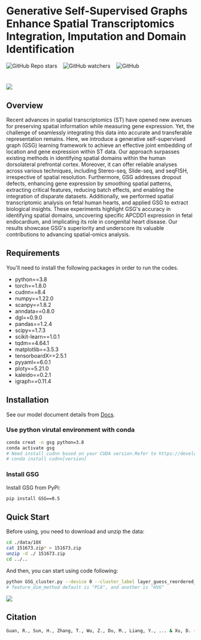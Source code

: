 # Generative Self-Supervised Graphs Enhance Spatial Transcriptomics Integration, Imputation and Domain Identification
![GitHub Repo stars](https://img.shields.io/github/stars/keaml-Guan/GSG) &nbsp;&nbsp; ![GitHub watchers](https://img.shields.io/github/watchers/keaml-Guan/GSG) &nbsp;&nbsp; ![GitHub](https://img.shields.io/github/license/keaml-Guan/GSG)
#
![](https://github.com/keaml-Guan/GSG/blob/main/figures/GSG_overview.jpg)
<br>
## Overview

Recent advances in spatial transcriptomics (ST) have opened new avenues for preserving spatial information while measuring gene expression. Yet, the challenge of seamlessly integrating this data into accurate and transferable representation remains. Here, we introduce a generative self-supervised graph (GSG) learning framework to achieve an effective joint embedding of location and gene expression within ST data. Our approach surpasses existing methods in identifying spatial domains within the human dorsolateral prefrontal cortex. Moreover, it can offer reliable analyses across various techniques, including Stereo-seq, Slide-seq, and seqFISH, irrespective of spatial resolution. Furthermore, GSG addresses dropout defects, enhancing gene expression by smoothing spatial patterns, extracting critical features, reducing batch effects, and enabling the integration of disparate datasets. Additionally, we performed spatial transcriptomic analysis on fetal human hearts, and applied GSG to extract biological insights. These experiments highlight GSG's accuracy in identifying spatial domains, uncovering specific APCDD1 expression in fetal endocardium, and implicating its role in congenital heart disease. Our results showcase GSG's superiority and underscore its valuable contributions to advancing spatial-omics analysis.


## Requirements
You'll need to install the following packages in order to run the codes.
* python==3.8
* torch==1.8.0
* cudnn==8.4
* numpy==1.22.0
* scanpy==1.8.2
* anndata==0.8.0
* dgl==0.9.0
* pandas==1.2.4
* scipy==1.7.3
* scikit-learn==1.0.1 
* tqdm==4.64.1
* matplotlib==3.5.3
* tensorboardX==2.5.1
* pyyaml==6.0.1
* ploty==5.21.0
* kaleido==0.2.1
* igraph==0.11.4

## Installation

See our model document details from [Docs](https://keaml-guan.github.io/GSG/).


### Use python virutal environment with conda
```sh
conda creat -n gsg python=3.8
conda activate gsg
# Need install cudnn based on your CUDA version.Refer to https://developer.nvidia.com/cudnn-archive
# conda install cudnn[version]
```
### Install GSG
Install GSG from PyPi:
```sh
pip install GSG==0.5
```
## Quick Start
Before using, you need to download and unzip the data:
```sh
cd ./data/10X
cat 151673.zip* > 151673.zip
unzip -d ./ 151673.zip
cd ../..
```
And then, you can start using code following:
    
```sh
python GSG_cluster.py --device 0 --cluster_label layer_guess_reordered_short --feature_dim_method "PCA"
# feature_dim_method default is "PCA", and another is "HVG"
```




![](https://github.com/keaml-Guan/GSG/blob/main/figures/Result.jpg)

## Citation
```sh
Guan, R., Sun, H., Zhang, T., Wu, Z., Du, M., Liang, Y., ... & Xu, D. (2024). Generative Self-Supervised Graphs Enhance Integration, Imputation and Domains Identification of Spatial Transcriptomics.
```
